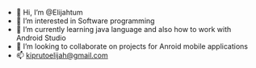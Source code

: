 - 👋 Hi, I’m @Elijahtum
- 👀 I’m interested in Software programming
- 🌱 I’m currently learning java language and also how to work with Android Studio
- 💞️ I’m looking to collaborate on projects for Anroid mobile applications
- 📫 kiprutoelijah@gmail.com 
<!---
Elijahtum/Elijahtum is a ✨ special ✨ repository because its `README.md` (this file) appears on your GitHub profile.
You can click the Preview link to take a look at your changes.
--->
